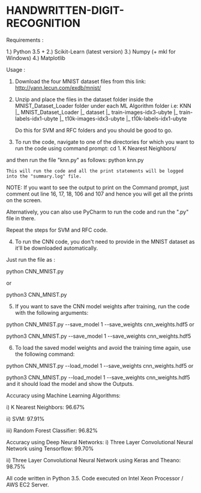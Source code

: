 # HANDWRITTEN-DIGIT-RECOGNITION



Requirements :

1.) Python 3.5 +
2.) Scikit-Learn (latest version)
3.) Numpy (+ mkl for Windows)
4.) Matplotlib


Usage :

1. Download the four MNIST dataset files from this link:
   http://yann.lecun.com/exdb/mnist/
   
 2. Unzip and place the files in the dataset folder inside the MNIST_Dataset_Loader folder under each ML Algorithm folder i.e:
      KNN
|_ MNIST_Dataset_Loader
   |_ dataset
      |_ train-images-idx3-ubyte
      |_ train-labels-idx1-ubyte
      |_ t10k-images-idx3-ubyte
      |_ t10k-labels-idx1-ubyte
      
      
      Do this for SVM and RFC folders and you should be good to go.
 
  3. To run the code, navigate to one of the directories for which you want to run the code using command prompt:
   cd 1. K Nearest Neighbors/
   
   and then run the file "knn.py" as follows:
     python knn.py
     
    This will run the code and all the print statements will be logged into the "summary.log" file.

NOTE: If you want to see the output to print on the Command prompt, just comment out line 16, 17, 18, 106 and 107 and hence you will get all the prints on the screen.

Alternatively, you can also use PyCharm to run the code and run the ".py" file in there.

Repeat the steps for SVM and RFC code.


4. To run the CNN code, you don't need to provide in the MNIST dataset as it'll be downloaded automatically.

Just run the file as :

python CNN_MNIST.py

or

python3 CNN_MNIST.py

5. If you want to save the CNN model weights after training, run the code with the following arguments:

python CNN_MNIST.py --save_model 1 --save_weights cnn_weights.hdf5
or

python3 CNN_MNIST.py --save_model 1 --save_weights cnn_weights.hdf5


6. To load the saved model weights and avoid the training time again, use the following command:

python CNN_MNIST.py --load_model 1 --save_weights cnn_weights.hdf5
or

python3 CNN_MNIST.py --load_model 1 --save_weights cnn_weights.hdf5
and it should load the model and show the Outputs.


Accuracy using Machine Learning Algorithms:

i) K Nearest Neighbors: 96.67%

ii) SVM: 97.91%

iii) Random Forest Classifier: 96.82%


Accuracy using Deep Neural Networks:
i) Three Layer Convolutional Neural Network using Tensorflow: 99.70%

ii) Three Layer Convolutional Neural Network using Keras and Theano: 98.75%

All code written in Python 3.5. Code executed on Intel Xeon Processor / AWS EC2 Server.


     
     
      
      
